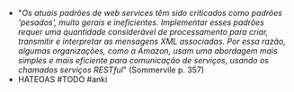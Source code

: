 * "*Os atuais padrões de web services têm sido criticados como padrões ‘pesados’, muito gerais e ineficientes. Implementar esses padrões requer uma quantidade considerável de  processamento para criar, transmitir e interpretar as mensagens XML associadas. Por essa razão, algumas organizações, como a Amazon, usam uma abordagem mais simples e mais eficiente para comunicação de serviços, usando os chamados serviços RESTful*" (Sommervile p. 357)
* HATEOAS #TODO #anki 